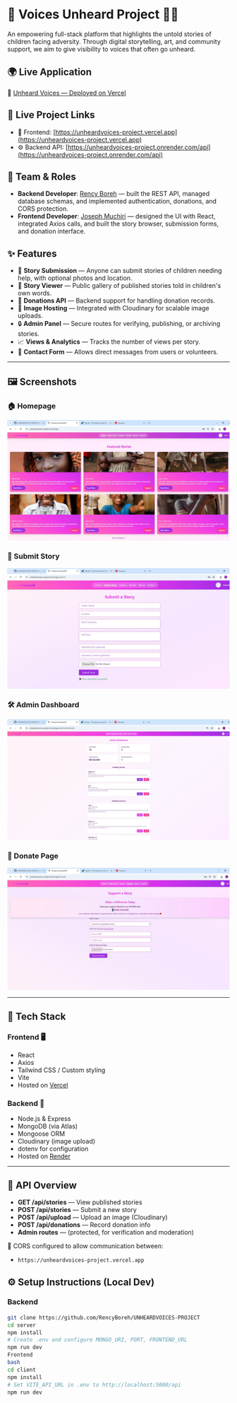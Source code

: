 # 🧒 Voices Unheard Project 🎨📣

An empowering full-stack platform that highlights the untold stories of children facing adversity. Through digital storytelling, art, and community support, we aim to give visibility to voices that often go unheard.
## 🌍 Live Application

🔗 [Unheard Voices — Deployed on Vercel](https://unheardvoices-project.vercel.app)

## 🔗 Live Project Links

- 🎨 Frontend: [https://unheardvoices-project.vercel.app](https://unheardvoices-project.vercel.app)  
- ⚙️ Backend API: [https://unheardvoices-project.onrender.com/api](https://unheardvoices-project.onrender.com/api)


## 👥 Team & Roles

- **Backend Developer**: [Rency Boreh](https://github.com/RencyBoreh) — built the REST API, managed database schemas, and implemented authentication, donations, and CORS protection.
- **Frontend Developer**: [Joseph Muchiri](https://github.com/JosephMuchiri) — designed the UI with React, integrated Axios calls, and built the story browser, submission forms, and donation interface.

## ✨ Features

- 🎒 **Story Submission** — Anyone can submit stories of children needing help, with optional photos and location.
- 💬 **Story Viewer** — Public gallery of published stories told in children's own words.
- 🤝 **Donations API** — Backend support for handling donation records.
- 🎨 **Image Hosting** — Integrated with Cloudinary for scalable image uploads.
- 🔒 **Admin Panel** — Secure routes for verifying, publishing, or archiving stories.
- 📈 **Views & Analytics** — Tracks the number of views per story.
- 🔗 **Contact Form** — Allows direct messages from users or volunteers.

---

## 🖼️ Screenshots

### 🏠 Homepage
![Homepage](https://github.com/RencyBoreh/UNHEARDVOICES-PROJECT/blob/99e3ccb85703df8fd3c4fcedf45d3c16c4359328/homepage.JPG)

### 📝 Submit Story
![Submit Story](https://github.com/RencyBoreh/UNHEARDVOICES-PROJECT/blob/8e036d30e3d7a3958b79586847571552bd7e2210/submit%20story.JPG)

### 🛠️ Admin Dashboard
![Admin Dashboard](https://github.com/RencyBoreh/UNHEARDVOICES-PROJECT/blob/52f503b0d7a7c2ce7dbebdd8470a5bc931ab8200/admindashboard.JPG)

### 💝 Donate Page
![Donate Page](https://github.com/RencyBoreh/UNHEARDVOICES-PROJECT/blob/403331b559e82856232a69926c19917617c34000/donatepage.JPG)


---

## 🧱 Tech Stack

### Frontend 🖥️
- React
- Axios
- Tailwind CSS / Custom styling
- Vite
- Hosted on [Vercel](https://vercel.com)

### Backend 🔧
- Node.js & Express
- MongoDB (via Atlas)
- Mongoose ORM
- Cloudinary (image upload)
- dotenv for configuration
- Hosted on [Render](https://render.com)

---

## 🔐 API Overview

- **GET /api/stories** — View published stories
- **POST /api/stories** — Submit a new story
- **POST /api/upload** — Upload an image (Cloudinary)
- **POST /api/donations** — Record donation info
- **Admin routes** — (protected, for verification and moderation)

📌 CORS configured to allow communication between:
- `https://unheardvoices-project.vercel.app`

## ⚙️ Setup Instructions (Local Dev)

### Backend
```bash
git clone https://github.com/RencyBoreh/UNHEARDVOICES-PROJECT
cd server
npm install
# Create .env and configure MONGO_URI, PORT, FRONTEND_URL
npm run dev
Frontend
bash
cd client
npm install
# Set VITE_API_URL in .env to http://localhost:5000/api
npm run dev
